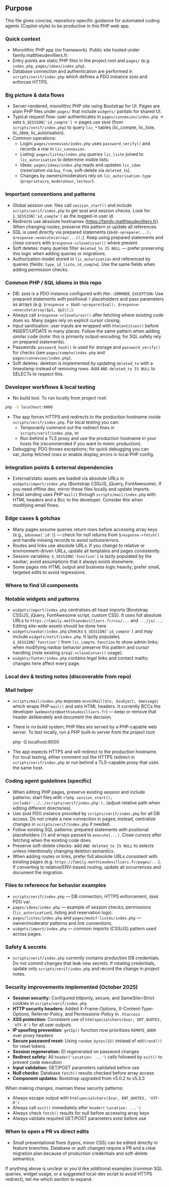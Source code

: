 ## Purpose

This file gives concise, repository-specific guidance for automated coding agents (Copilot-style) to be productive in this PHP web app.

### Quick context

- Monolithic PHP app (no framework). Public site hosted under family.matthieudevilliers.fr.
- Entry points are static PHP files in the project root and `pages/` (e.g. `index.php`, `pages/idees/index.php`).
- Database connection and authentication are performed in `scripts/verif/index.php` which defines a PDO instance `$bdd` and enforces HTTPS.

### Big picture & data flows

- Server-rendered, monolithic PHP site using Bootstrap for UI. Pages are plain PHP files under `pages/` that include `widgets/` partials for shared UI.
- Typical request flow: user authenticates in `pages/connexion/index.php` -> sets `$_SESSION['id_compte']` -> pages use `$bdd` (from `scripts/verif/index.php`) to query `lic_*` tables (lic_compte, lic_liste, lic_idee, lic_autorisation).
- Common operations:
  - Login: `pages/connexion/index.php` uses `password_verify()` and records a row in `lic_connexion`.
  - Listing: `pages/listes/index.php` queries `lic_liste` joined to `lic_autorisation` to determine visible lists.
  - Ideas: `pages/idees/index.php` reads and updates `lic_idee` (reservation via `buy_from`, soft-delete via `deleted_to`).
  - Changes by owners/moderators rely on `lic_autorisation.type` (`proprietaire`, `moderateur`, `lecteur`).

### Important conventions and patterns

- Global session use: files call `session_start()` and include `scripts/verif/index.php` to get `$bdd` and session checks. Look for `$_SESSION['id_compte']` as the logged-in user id.
- Redirects use absolute hostnames (https://family.matthieudevilliers.fr). When changing routes, preserve this pattern or update all references.
- SQL is used directly via prepared statements (`$bdd->prepare(...); $response->execute(array(...));`). Keep using prepared statements and close cursors with `$response->closeCursor()` where present.
- Soft deletes: many queries filter `deleted_to IS NULL` — prefer preserving this logic when adding queries or migrations.
- Authorization model stored in `lic_autorisation` and referenced by queries (fields: `type`, `id_liste`, `id_compte`). Use the same fields when adding permission checks.

### Common PHP / SQL idioms in this repo

- DB: `$bdd` is a PDO instance configured with `PDO::ERRMODE_EXCEPTION`. Use prepared statements with positional `?` placeholders and pass parameters as arrays (e.g. `$response = $bdd->prepare($sql); $response->execute(array($p1, $p2));`).
- Always call `$response->closeCursor()` after fetching where existing code does so. Many pages rely on explicit cursor closing.
- Input sanitisation: user inputs are wrapped with `htmlentities()` before INSERT/UPDATE in many places. Follow the same pattern when adding similar code (note: this is primarily output-encoding; for SQL safety rely on prepared statements).
- Passwords: `password_hash()` is used for storage and `password_verify()` for checks (see `pages/compte/index.php` and `pages/connexion/index.php`).
- Soft deletes: deletion is implemented by updating `deleted_to` with a timestamp instead of removing rows. Add `AND deleted_to IS NULL` to SELECTs to respect this.

### Developer workflows & local testing

- No build tool. To run locally from project root:

```bash
php -S localhost:8000
```

- The app forces HTTPS and redirects to the production hostname inside `scripts/verif/index.php`. For local testing you can:
  - Temporarily comment out the redirect lines in `scripts/verif/index.php`, or
  - Run behind a TLS proxy and use the production hostname in your hosts file (recommended if you want to mimic production).
- Debugging: PDO throws exceptions; for quick debugging you can var_dump fetched rows or enable display_errors in local PHP config.

### Integration points & external dependencies

- External/static assets are loaded via absolute URLs in `widgets/import/index.php` (Bootstrap CSS/JS, jQuery, FontAwesome). If you need offline dev, mirror these files locally and update imports.
- Email sending uses PHP `mail()` through `scripts/mail/index.php` with HTML headers and a Bcc to the developer. Consider this when modifying email flows.

### Edge cases & gotchas

- Many pages assume queries return rows before accessing array keys (e.g., `$donnee['id']`) — check for null returns from `$response->fetch()` and handle missing records to avoid notices/errors.
- Routes and links use absolute URLs. If you change to relative or environment-driven URLs, update all templates and pages consistently.
- Session variables: `$_SESSION['fonction']` is lazily populated by the navbar; avoid assumptions that it always exists elsewhere.
- Some pages mix HTML output and business logic heavily; prefer small, targeted edits to avoid regressions.

### Where to find UI components

### Notable widgets and patterns

- `widgets/import/index.php` centralises all head imports (Bootstrap CSS/JS, jQuery, FontAwesome script, custom CSS). It uses full absolute URLs to `https://family.matthieudevilliers.fr/css/...` and `.../js/...`. Editing site-wide assets should be done here.
- `widgets/navbar/index.php` checks `$_SESSION['id_compte']` and may include `widgets/notif/index.php`. It lazily populates `$_SESSION['fonction']` from `lic_compte.fonction` to show admin links; when modifying navbar behavior preserve this pattern and cursor handling (note existing `$req2->closeCursor()` usage).
- `widgets/footer/index.php` contains legal links and contact mailto; changes here affect every page.

### Local dev & testing notes (discoverable from repo)

### Mail helper

- `scripts/mail/index.php` exposes `envoiMail($to, $subject, $message)` which wraps PHP `mail()` and sets HTML headers. It currently BCCs the developer (`webmaster@matthieudevilliers.fr`) — keep or remove that header deliberately and document the decision.
- There is no build system; PHP files are served by a PHP-capable web server. To test locally, run a PHP built-in server from the project root:

  php -S localhost:8000

- The app expects HTTPS and will redirect to the production hostname. For local testing, either comment out the HTTPS redirect in `scripts/verif/index.php` or run behind a TLS-capable proxy that uses the same host.

### Coding agent guidelines (specific)

- When editing PHP pages, preserve existing session and include patterns: start files with `<?php session_start(); include('../../scripts/verif/index.php');` (adjust relative path when editing different directories).
- Use `$bdd` PDO instance provided by `scripts/verif/index.php` for all DB access. Do not create a new connection in pages; instead, centralize changes in `scripts/verif/index.php` if needed.
- Follow existing SQL patterns: prepared statements with positional placeholders (`?`) and arrays passed to `execute(...)`. Close cursors after fetching when the existing code does.
- Preserve soft-delete checks: add `AND deleted_to IS NULL` to selects unless intentionally changing deletion semantics.
- When adding routes or links, prefer full absolute URLs consistent with existing pages (e.g. `https://family.matthieudevilliers.fr/pages/...`). If converting to relative/ENV-based routing, update all occurrences and document the migration.

### Files to reference for behavior examples

- `scripts/verif/index.php` — DB connection, HTTPS enforcement, `$bdd` PDO var.
- `pages/idees/index.php` — example of session checks, permissions (`lic_autorisation`), listing and reservation logic.
- `pages/listes/index.php` and `pages/modif-listes/index.php` — owner/moderator patterns and link conventions.
- `widgets/import/index.php` — common <head> imports (CSS/JS) pattern used across pages.

### Safety & secrets

- `scripts/verif/index.php` currently contains production DB credentials. Do not commit changes that leak new secrets. If rotating credentials, update only `scripts/verif/index.php` and record the change in project notes.

### Security improvements implemented (October 2025)

- **Session security:** Configured httponly, secure, and SameSite=Strict cookies in `scripts/verif/index.php`
- **HTTP security headers:** Added X-Frame-Options, X-Content-Type-Options, Referrer-Policy, and Permissions-Policy in `.htaccess`
- **XSS protection:** Consistent use of `htmlspecialchars($var, ENT_QUOTES, 'UTF-8')` for all user outputs
- **IP spoofing prevention:** `getIp()` function now prioritizes `REMOTE_ADDR` over proxy headers
- **Secure password reset:** Using `random_bytes(32)` instead of `md5(rand())` for reset tokens
- **Session regeneration:** ID regenerated on password changes
- **Redirect safety:** All `header('Location: ...')` calls followed by `exit()` to prevent code execution
- **Input validation:** GET/POST parameters validated before use
- **Null checks:** Database `fetch()` results checked before array access
- **Component updates:** Bootstrap upgraded from v5.0.2 to v5.3.3

When making changes, maintain these security patterns:
- Always escape output with `htmlspecialchars($var, ENT_QUOTES, 'UTF-8')`
- Always call `exit()` immediately after `header('Location: ...')`
- Always check `fetch()` results for null before accessing array keys
- Always validate required GET/POST parameters exist before use

### When to open a PR vs direct edits

- Small presentational fixes (typos, minor CSS) can be edited directly in feature branches. Database or auth changes require a PR and a clear migration plan because of production credentials and soft-delete semantics.

If anything above is unclear or you'd like additional examples (common SQL queries, widget usage, or a suggested local-dev script to avoid HTTPS redirect), tell me which section to expand.

